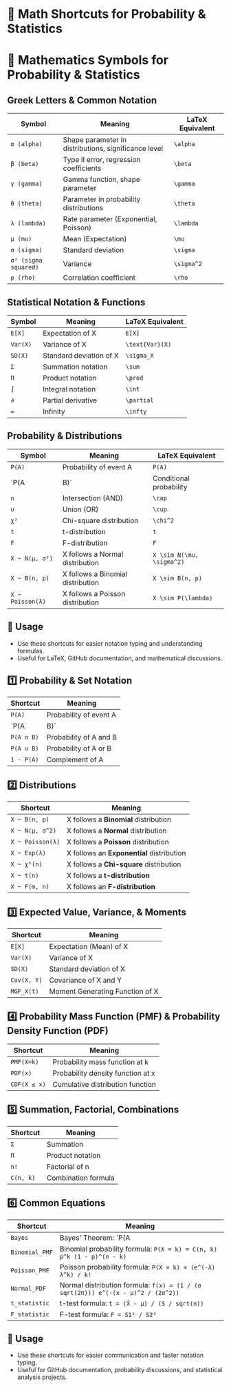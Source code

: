 # 📌 Math Shortcuts for Probability & Statistics

# 📌 Mathematics Symbols for Probability & Statistics

## **Greek Letters & Common Notation**
| Symbol | Meaning | LaTeX Equivalent |
|---|---|---|
| `α (alpha)` | Shape parameter in distributions, significance level | `\alpha` |
| `β (beta)` | Type II error, regression coefficients | `\beta` |
| `γ (gamma)` | Gamma function, shape parameter | `\gamma` |
| `θ (theta)` | Parameter in probability distributions | `\theta` |
| `λ (lambda)` | Rate parameter (Exponential, Poisson) | `\lambda` |
| `μ (mu)` | Mean (Expectation) | `\mu` |
| `σ (sigma)` | Standard deviation | `\sigma` |
| `σ² (sigma squared)` | Variance | `\sigma^2` |
| `ρ (rho)` | Correlation coefficient | `\rho` |

## **Statistical Notation & Functions**
| Symbol | Meaning | LaTeX Equivalent |
|---|---|---|
| `E[X]` | Expectation of X | `E[X]` |
| `Var(X)` | Variance of X | `\text{Var}(X)` |
| `SD(X)` | Standard deviation of X | `\sigma_X` |
| `Σ` | Summation notation | `\sum` |
| `Π` | Product notation | `\prod` |
| `∫` | Integral notation | `\int` |
| `∂` | Partial derivative | `\partial` |
| `∞` | Infinity | `\infty` |

## **Probability & Distributions**
| Symbol | Meaning | LaTeX Equivalent |
|---|---|---|
| `P(A)` | Probability of event A | `P(A)` |
| `P(A|B)` | Conditional probability | `P(A | B)` |
| `∩` | Intersection (AND) | `\cap` |
| `∪` | Union (OR) | `\cup` |
| `χ²` | Chi-square distribution | `\chi^2` |
| `t` | t-distribution | `t` |
| `F` | F-distribution | `F` |
| `X ~ N(μ, σ²)` | X follows a Normal distribution | `X \sim N(\mu, \sigma^2)` |
| `X ~ B(n, p)` | X follows a Binomial distribution | `X \sim B(n, p)` |
| `X ~ Poisson(λ)` | X follows a Poisson distribution | `X \sim P(\lambda)` |

## 📌 **Usage**
- Use these shortcuts for easier notation typing and understanding formulas.
- Useful for LaTeX, GitHub documentation, and mathematical discussions.

## **1️⃣ Probability & Set Notation**
| Shortcut | Meaning |
|---|---|
| `P(A)` | Probability of event A |
| `P(A|B)` | Conditional probability of A given B |
| `P(A ∩ B)` | Probability of A and B |
| `P(A ∪ B)` | Probability of A or B |
| `1 - P(A)` | Complement of A |

## **2️⃣ Distributions**
| Shortcut | Meaning |
|---|---|
| `X ~ B(n, p)` | X follows a **Binomial** distribution |
| `X ~ N(μ, σ^2)` | X follows a **Normal** distribution |
| `X ~ Poisson(λ)` | X follows a **Poisson** distribution |
| `X ~ Exp(λ)` | X follows an **Exponential** distribution |
| `X ~ χ²(n)` | X follows a **Chi-square** distribution |
| `X ~ t(n)` | X follows a **t-distribution** |
| `X ~ F(m, n)` | X follows an **F-distribution** |

## **3️⃣ Expected Value, Variance, & Moments**
| Shortcut | Meaning |
|---|---|
| `E[X]` | Expectation (Mean) of X |
| `Var(X)` | Variance of X |
| `SD(X)` | Standard deviation of X |
| `Cov(X, Y)` | Covariance of X and Y |
| `MGF_X(t)` | Moment Generating Function of X |

## **4️⃣ Probability Mass Function (PMF) & Probability Density Function (PDF)**
| Shortcut | Meaning |
|---|---|
| `PMF(X=k)` | Probability mass function at k |
| `PDF(x)` | Probability density function at x |
| `CDF(X ≤ x)` | Cumulative distribution function |

## **5️⃣ Summation, Factorial, Combinations**
| Shortcut | Meaning |
|---|---|
| `Σ` | Summation |
| `Π` | Product notation |
| `n!` | Factorial of n |
| `C(n, k)` | Combination formula |

## **6️⃣ Common Equations**
| Shortcut | Meaning |
|---|---|
| `Bayes` | Bayes' Theorem: `P(A | B) = (P(B | A) P(A)) / P(B)` |
| `Binomial_PMF` | Binomial probability formula: `P(X = k) = C(n, k) p^k (1 - p)^(n - k)` |
| `Poisson_PMF` | Poisson probability formula: `P(X = k) = (e^(-λ) λ^k) / k!` |
| `Normal_PDF` | Normal distribution formula: `f(x) = (1 / (σ sqrt(2π))) e^(-(x - μ)^2 / (2σ^2))` |
| `t_statistic` | t-test formula: `t = (X̄ - μ) / (S / sqrt(n))` |
| `F_statistic` | F-test formula: `F = S1² / S2²` |

## 📌 **Usage**
- Use these shortcuts for easier communication and faster notation typing.
- Useful for GitHub documentation, probability discussions, and statistical analysis projects.

